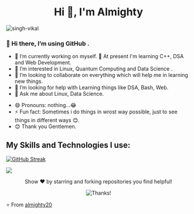 



<h1 align="center">Hi 👋, I'm Almighty</h1>
<p align="left"> <img src="https://komarev.com/ghpvc/?username=singh-vikal&label=Profile%20views&color=0e75b6&style=flat" alt="singh-vikal" /> </p>




### 👋 Hi there, I’m using GitHub .
- 🔭 I’m currently working on myself.
 🌱 At present I'm learning C++, DSA and Web Development.
- 👀 I’m interested in Linux, Quantum Computing and Data Science .
- 💞️ I’m looking to collaborate on everything which will help me in learning new things.
- 🤔 I’m looking for help with Learning things like DSA, Bash, Web.
- 💬 Ask me about Linux, Data Science.
<!---- 📫 How to reach me,you can Email me at : iamvikal901@gmail.com.--->
- 😄 Pronouns: nothing...😂
- ⚡ Fun fact: Sometimes i do things in wrost way possible, just to see things in different ways 😊.
- 😊 Thank you Gentlemen.


## My Skills and Technologies I use:



  
[![GitHub Streak](https://streak-stats.demolab.com/?user=almighty20&theme=dark)](https://git.io/streak-stats)

<p href="https://github.com/almighty20/convoychat">
  <img align="center" src="https://github-readme-stats.vercel.app/api/top-langs/?username=almighty20&theme=onedark&layout=compact" />

</p>









<p align="center">Show ❤️ by starring and forking repositories you find helpful! </p>
<p align="center"><img src="https://camo.githubusercontent.com/7da528df692aea867b90800324488b633f5a8328d74c05a02c26483c0a267799/68747470733a2f2f696d672e736869656c64732e696f2f62616467652f5468616e6b73253230666f722532307669736974696e672d212d3145414544422e737667" alt="Thanks!" data-canonical-src="https://img.shields.io/badge/Thanks%20for%20visiting-!-1EAEDB.svg" style="max-width:100%;"> </p>

⭐️ From [almighty20](https://github.com/almighty20)
<br/>
<!-- <a href="https://github.com/almighty20/github-readme-stats">
  <img align="center" src="https://github-readme-stats.vercel.app/api?username=almighty20&show_icons=true&theme=dracula" />
</a>
<a href="https://github.com/almighty20/">
  <img align="center" src="https://github-readme-stats.vercel.app/api/top-langs/?username=almighty20&theme=onedark&langs_count=8&layout=compact)](https://github.com/almighty20/github-readme-stats" />
</a> -->

<!---
almighty20/almighty20 is a ✨ special ✨ repository because its README.md (this file) appears on your GitHub profile.
You can click the Preview link to take a look at your changes.
--->
